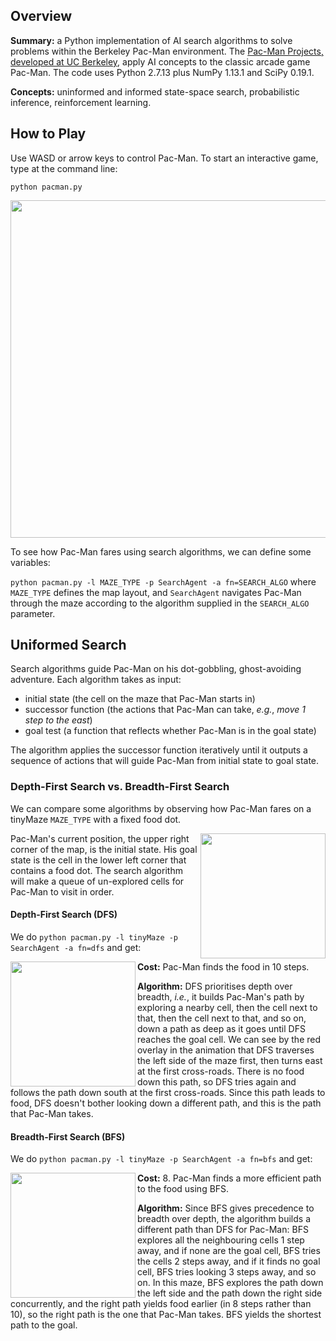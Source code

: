 ## Overview
**Summary:** a Python implementation of AI search algorithms to solve problems within the Berkeley Pac-Man environment. The [Pac-Man Projects, developed at UC Berkeley](http://ai.berkeley.edu), apply AI concepts to the classic arcade game Pac-Man. The code uses Python 2.7.13 plus NumPy 1.13.1 and SciPy 0.19.1.

**Concepts:** uninformed and informed state-space search, probabilistic inference, reinforcement learning.

## How to Play
Use WASD or arrow keys to control Pac-Man. To start an interactive game, type at the command line:

`python pacman.py`

<img src="https://github.com/thiadeliria/Pacman/blob/master/gifs/pacman_default.gif" width="540" />


To see how Pac-Man fares using search algorithms, we can define some variables:

`python pacman.py -l MAZE_TYPE -p SearchAgent -a fn=SEARCH_ALGO` where `MAZE_TYPE` defines the map layout, and `SearchAgent` navigates Pac-Man through the maze according to the algorithm supplied in the `SEARCH_ALGO` parameter.


## Uniformed Search
Search algorithms guide Pac-Man on his dot-gobbling, ghost-avoiding adventure. Each algorithm takes as input:
* initial state (the cell on the maze that Pac-Man starts in)
* successor function (the actions that Pac-Man can take, *e.g.*, *move 1 step to the east*)
* goal test (a function that reflects whether Pac-Man is in the goal state)

The algorithm applies the successor function iteratively until it outputs a sequence of actions that will guide Pac-Man from initial state to goal state.

### Depth-First Search vs. Breadth-First Search
We can compare some algorithms by observing how Pac-Man fares on a tinyMaze `MAZE_TYPE` with a fixed food dot.

<img align="right" src="https://github.com/thiadeliria/Pacman/blob/master/gifs/pacman_tinymaze.png" width="200" />

Pac-Man's current position, the upper right corner of the map, is the initial state. His goal state is the cell in the lower left corner that contains a food dot. The search algorithm will make a queue of un-explored cells for Pac-Man to visit in order.

#### Depth-First Search (DFS)
We do `python pacman.py -l tinyMaze -p SearchAgent -a fn=dfs` and get:

<img align="left" src="https://github.com/thiadeliria/Pacman/blob/master/gifs/pacman_dfs.gif" width="200" />

**Cost:** Pac-Man finds the food in 10 steps.

**Algorithm:** DFS prioritises depth over breadth, *i.e.*, it builds Pac-Man's path by exploring a nearby cell, then the cell next to that, then the cell next to that, and so on, down a path as deep as it goes until DFS reaches the goal cell. We can see by the red overlay in the animation that DFS traverses the left side of the maze first, then turns east at the first cross-roads. There is no food down this path, so DFS tries again and follows the path down south at the first cross-roads. Since this path leads to food, DFS doesn't bother looking down a different path, and this is the path that Pac-Man takes.

#### Breadth-First Search (BFS)
We do `python pacman.py -l tinyMaze -p SearchAgent -a fn=bfs` and get:

<img align="left" src="https://github.com/thiadeliria/Pacman/blob/master/gifs/pacman_bfs.gif" width="200" />

**Cost:** 8. Pac-Man finds a more efficient path to the food using BFS.

**Algorithm:** Since BFS gives precedence to breadth over depth, the algorithm builds a different path than DFS for Pac-Man: BFS explores all the neighbouring cells 1 step away, and if none are the goal cell, BFS tries the cells 2 steps away, and if it finds no goal cell, BFS tries looking 3 steps away, and so on. In this maze, BFS explores the path down the left side and the path down the right side concurrently, and the right path yields food earlier (in 8 steps rather than 10), so the right path is the one that Pac-Man takes. BFS yields the shortest path to the goal.


